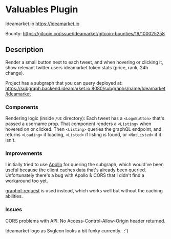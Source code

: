 # Valuables Plugin

Ideamarket.io <https://ideamarket.io>

Bounty: <https://gitcoin.co/issue/Ideamarket/gitcoin-bounties/19/100025258>

## Description

Render a small button next to each tweet, and when hovering or clicking it, show relevant twitter users ideamarket token stats (price, rank, 24h change).

Project has a subgraph that you can query deployed at: <https://subgraph.backend.ideamarket.io:8080/subgraphs/name/Ideamarket/Ideamarket>

### Components

Rendering logic (inside `/UI` directory):
Each tweet has a `<LogoButton>` that's passed a username prop.
That component renders a `<Listing>` when hovered on or clicked.
Then `<Listing>` queries the graphQL endpoint,
and returns `<Loading>`
if loading, `<Listed>`
if listing is found, or `<NotListed>` if it isn't.

### Improvements

I initially tried to use [Apollo](https://github.com/apollographql/apollo-client) for quering the subgraph, which would've been useful because the client caches data that's already been queried. Unfortunately there's a bug with Apollo & CORS that I didn't find a workaround too yet.

[graphql-request](https://github.com/prisma-labs/graphql-request) is used instead, which works well but without the caching abilities.

### Issues

CORS problems with API. No Access-Control-Allow-Origin header returned.

Ideamarket logo as SvgIcon looks a bit funky currently.. :')
